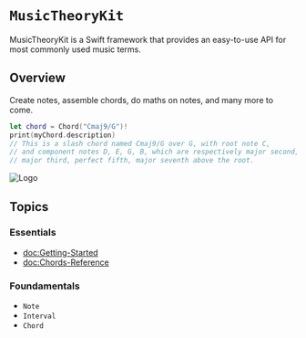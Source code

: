# ``MusicTheoryKit``

MusicTheoryKit is a Swift framework that provides an easy-to-use API for most commonly used music terms.

## Overview

Create notes, assemble chords, do maths on notes, and many more to come.
```swift
let chord = Chord("Cmaj9/G")!
print(myChord.description)
// This is a slash chord named Cmaj9/G over G, with root note C, 
// and component notes D, E, G, B, which are respectively major second,
// major third, perfect fifth, major seventh above the root. 
```

![Logo](Logo.png)

## Topics

### Essentials

- <doc:Getting-Started>
- <doc:Chords-Reference>

### Foundamentals

- ``Note``
- ``Interval``
- ``Chord``

